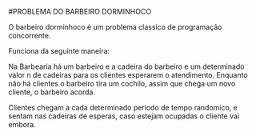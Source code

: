 #PROBLEMA DO BARBEIRO DORMINHOCO

O barbeiro dorminhoco é um problema classico de programação concorrente.

Funciona da seguinte maneira:

Na Barbearia há um barbeiro e a cadeira do barbeiro e um determinado valor n
de cadeiras para os clientes esperarem o atendimento. Enquanto não há clientes
o barbeiro tira um cochilo, assim que chega um novo cliente, o barbeiro acorda.

Clientes chegam a cada determinado periodo de tempo randomico, e sentam nas
cadeiras de esperas, caso estejam ocupadas o cliente vai embora.
